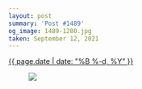 ```yaml
---
layout: post
summary: 'Post #1489'
og_image: 1489-1280.jpg
taken: September 12, 2021
---
```


<div class="post">
 <time>
  <a href="/1489">
   {{ page.date | date: "%B %-d, %Y" }}
  </a>
 </time>
 <a href="/1489">
  <figure data-taken="9/12/2021">
   <img sizes="(min-width: 700px) 50vw, calc(100vw - 2rem)" src="{{ site.assets_url }}/1489-640.jpg" srcset="{{ site.assets_url }}/1489-320.jpg 320w, {{ site.assets_url }}/1489-640.jpg 640w, {{ site.assets_url }}/1489-960.jpg 960w, {{ site.assets_url }}/1489-1280.jpg 1280w"/>
  </figure>
 </a>
</div>
